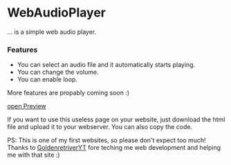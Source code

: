 # WebAudioPlayer
 ... is a simple web audio player.
 
 ### Features
 - You can select an audio file and it automatically starts playing.
 - You can change the volume.
 - You can enable loop.

More features are propably coming soon :)

[open Preview](https://manolol1.github.io/WebAudioPlayer/webaudioplayer.html)

If you want to use this useless page on your website, just download the html file and upload it to your webserver. You can also copy the code.

PS: This is one of my first websites, so please don't expect too much!
Thanks to [GoldenretriverYT](https://github.com/GoldenretriverYT) fore teching me web development and helping me with that site :)
